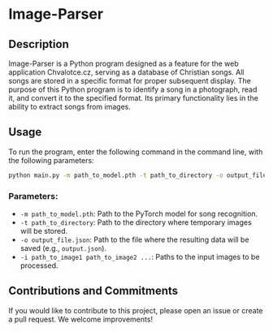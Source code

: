 # Image-Parser

## Description
Image-Parser is a Python program designed as a feature for the web application Chvalotce.cz, serving as a database of Christian songs. All songs are stored in a specific format for proper subsequent display. The purpose of this Python program is to identify a song in a photograph, read it, and convert it to the specified format. Its primary functionality lies in the ability to extract songs from images.

## Usage
To run the program, enter the following command in the command line, with the following parameters:

```bash
python main.py -m path_to_model.pth -t path_to_directory -o output_file.json -i path_to_image1 path_to_image2 ...
```

### Parameters:
- `-m path_to_model.pth`: Path to the PyTorch model for song recognition.
- `-t path_to_directory`: Path to the directory where temporary images will be stored.
- `-o output_file.json`: Path to the file where the resulting data will be saved (e.g., `output.json`).
- `-i path_to_image1 path_to_image2 ...`: Paths to the input images to be processed.

## Contributions and Commitments
If you would like to contribute to this project, please open an issue or create a pull request. We welcome improvements!




